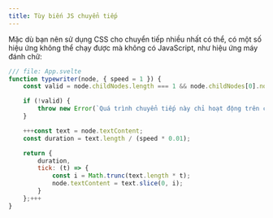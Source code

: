 ```yaml
---
title: Tùy biến JS chuyển tiếp
---
```


Mặc dù bạn nên sử dụng CSS cho chuyển tiếp nhiều nhất có thể, có một số hiệu ứng không thể chạy được mà không có JavaScript, như hiệu ứng máy đánh chữ:


```js
/// file: App.svelte
function typewriter(node, { speed = 1 }) {
	const valid = node.childNodes.length === 1 && node.childNodes[0].nodeType === Node.TEXT_NODE;

	if (!valid) {
		throw new Error(`Quá trình chuyển tiếp này chỉ hoạt động trên các phần tử có một node văn bản con`);
	}

	+++const text = node.textContent;
	const duration = text.length / (speed * 0.01);

	return {
		duration,
		tick: (t) => {
			const i = Math.trunc(text.length * t);
			node.textContent = text.slice(0, i);
		}
	};+++
}
```
